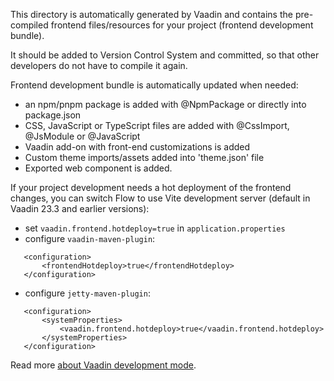 This directory is automatically generated by Vaadin and contains the pre-compiled
frontend files/resources for your project (frontend development bundle).

It should be added to Version Control System and committed, so that other developers
do not have to compile it again.

Frontend development bundle is automatically updated when needed:
- an npm/pnpm package is added with @NpmPackage or directly into package.json
- CSS, JavaScript or TypeScript files are added with @CssImport, @JsModule or @JavaScript
- Vaadin add-on with front-end customizations is added
- Custom theme imports/assets added into 'theme.json' file
- Exported web component is added.

If your project development needs a hot deployment of the frontend changes,
you can switch Flow to use Vite development server (default in Vaadin 23.3 and earlier versions):
- set `vaadin.frontend.hotdeploy=true` in `application.properties`
- configure `vaadin-maven-plugin`:
```
   <configuration>
       <frontendHotdeploy>true</frontendHotdeploy>
   </configuration>
```
- configure `jetty-maven-plugin`:
```
   <configuration>
       <systemProperties>
           <vaadin.frontend.hotdeploy>true</vaadin.frontend.hotdeploy>
       </systemProperties>
   </configuration>
```

Read
more [about Vaadin development mode](https://vaadin.com/docs/next/flow/configuration/development-mode#precompiled-bundle).